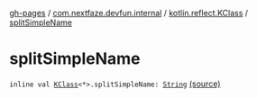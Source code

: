 [gh-pages](../../index.md) / [com.nextfaze.devfun.internal](../index.md) / [kotlin.reflect.KClass](index.md) / [splitSimpleName](./split-simple-name.md)

# splitSimpleName

`inline val `[`KClass`](https://kotlinlang.org/api/latest/jvm/stdlib/kotlin.reflect/-k-class/index.html)`<*>.splitSimpleName: `[`String`](https://kotlinlang.org/api/latest/jvm/stdlib/kotlin/-string/index.html) [(source)](https://github.com/NextFaze/dev-fun/tree/master/devfun-internal/src/main/java/com/nextfaze/devfun/internal/CamelCase.kt#L14)